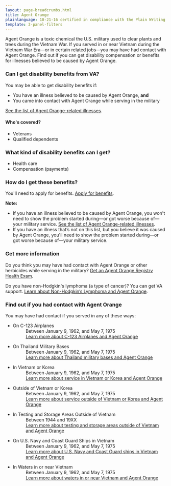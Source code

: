 ```yaml
---
layout: page-breadcrumbs.html
title: Agent Orange
plainlanguage: 10-21-16 certified in compliance with the Plain Writing Act
template: 3-panel-filters
---
```


Agent Orange is a toxic chemical the U.S. military used to clear plants and trees during the Vietnam War. If you served in or near Vietnam during the Vietnam War Era—or in certain related jobs—you may have had contact with Agent Orange. Find out if you can get disability compensation or benefits for illnesses believed to be caused by Agent Orange.

<div class="call-out" markdown="1">

### Can I get disability benefits from VA?

You may be able to get disability benefits if:

- You have an illness believed to be caused by Agent Orange, **and**
- You came into contact with Agent Orange while serving in the military

[See the list of Agent Orange-related illnesses](/disability-benefits/conditions/exposure-to-hazardous-materials/agent-orange/diseases/).


#### Who's covered?

- Veterans
- Qualified dependents

</div>

### What kind of disability benefits can I get?

- Health care
- Compensation (payments)

### How do I get these benefits?

You'll need to apply for benefits. [Apply for benefits](/disability-benefits/apply-for-benefits/).

**Note:**
- If you have an illness believed to be caused by Agent Orange, you won't need to show the problem started during—or got worse because of—your military service. [See the list of Agent Orange-related illnesses](/disability-benefits/conditions/exposure-to-hazardous-materials/agent-orange/diseases/).
- If you have an illness that’s not on this list, but you believe it was caused by Agent Orange, you'll need to show the problem started during—or got worse because of—your military service.


### Get more information

Do you think you may have had contact with Agent Orange or other herbicides while serving in the military? [Get an Agent Orange Registry Health Exam](/disability-benefits/conditions/exposure-to-hazardous-materials/agent-orange/registry-health-exam/).

Do you have non-Hodgkin's lymphoma (a type of cancer)? You can get VA support. [Learn about Non-Hodgkin’s Lymphoma and Agent Orange](/disability-benefits/conditions/exposure-to-hazardous-materials/agent-orange/non-hodgkins/).


### Find out if you had contact with Agent Orange

You may have had contact if you served in any of these ways:

<ul class="small-block-grid-1 medium-block-grid-2">
  <li>
    <dl class="panel-list">
      <dt>On C-123 Airplanes</dt>
      <dd>Between January 9, 1962, and May 7, 1975</dd>
      <dd><a href="/disability-benefits/conditions/exposure-to-hazardous-materials/agent-orange/c-123/">Learn more <span class="sr-only">about C-123 Airplanes and Agent Orange</span></a></dd>
    </dl>
  </li>
  <li>
    <dl class="panel-list">
      <dt>On Thailand Military Bases</dt>
      <dd>Between January 9, 1962, and May 7, 1975</dd>
      <dd>
        <a href="/disability-benefits/conditions/exposure-to-hazardous-materials/agent-orange/thailand-military-bases/">Learn more <span class="sr-only">about Thailand military bases and Agent Orange</span></a>
      </dd>
    </dl>
  </li>
  <li>
    <dl class="panel-list">
      <dt>In Vietnam or Korea</dt>
      <dd>Between January 9, 1962, and May 7, 1975</dd>
      <dd><a href="/disability-benefits/conditions/exposure-to-hazardous-materials/agent-orange/service-inside/">Learn more <span class="sr-only">about service in Vietnam or Korea and Agent Orange</span></a></dd>
    </dl>
  </li>
  <li>
    <dl class="panel-list">
      <dt>Outside of Vietnam or Korea</dt>
      <dd>Between January 9, 1962, and May 7, 1975</dd>
      <dd><a href="/disability-benefits/conditions/exposure-to-hazardous-materials/agent-orange/service-outside/">Learn more <span class="sr-only">about service outside of Vietnam or Korea and Agent Orange</span></a></dd>
    </dl>
  </li>
  <li>
    <dl class="panel-list">
      <dt>In Testing and Storage Areas Outside of Vietnam</dt>
      <dd>Between 1944 and 19XX</dd>
      <dd><a href="/disability-benefits/conditions/exposure-to-hazardous-materials/agent-orange/test-storage/">Learn more <span class="sr-only">about testing and storage areas outside of Vietnam and Agent Orange</span></a></dd>
    </dl>
  </li>
  <li>
    <dl class="panel-list">
      <dt>On U.S. Navy and Coast Guard Ships in Vietnam</dt>
      <dd>Between January 9, 1962, and May 7, 1975</dd>
      <dd>
        <a href="/disability-benefits/conditions/exposure-to-hazardous-materials/agent-orange/navy-coast-guard/">Learn more <span class="sr-only">about U.S. Navy and Coast Guard ships in Vietnam and Agent Orange</span></a>
      </dd>
    </dl>
  </li>
  <li>
  <dl class="panel-list">
    <dt>In Waters in or near Vietnam</dt>
    <dd>Between January 9, 1962, and May 7, 1975</dd>
    <dd>
      <a href="/disability-benefits/conditions/exposure-to-hazardous-materials/agent-orange/water-vietnam/">Learn more <span class="sr-only">about waters in or near Vietnam and Agent Orange</span></a>
    </dd>
  </dl>
</li>
</ul>
